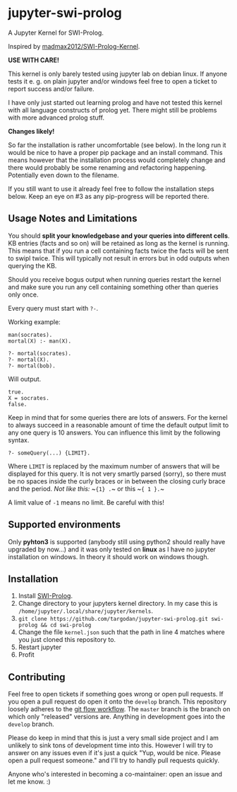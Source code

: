 # jupyter-swi-prolog
A Jupyter Kernel for SWI-Prolog.

Inspired by [madmax2012/SWI-Prolog-Kernel](https://github.com/madmax2012/SWI-Prolog-Kernel).

**USE WITH CARE!**

This kernel is only barely tested using jupyter lab on debian linux. If anyone tests it e. g. on plain jupyter and/or windows feel free to open a ticket to report success and/or failure.

I have only just started out learning prolog and have not tested this kernel with all language constructs of prolog yet. There might still be problems with more advanced prolog stuff.

**Changes likely!**

So far the installation is rather uncomfortable (see below). In the long run it would be nice to have a proper pip package and an install command. This means however that the installation process would completely change and there would probably be some renaming and refactoring happening. Potentially even down to the filename.

If you still want to use it already feel free to follow the installation steps below. Keep an eye on #3 as any pip-progress will be reported there.

## Usage Notes and Limitations

You should **split your knowledgebase and your queries into different cells**. KB entries (facts and so on) will be retained as long as the kernel is running. This means that if you run a cell containing facts twice the facts will be sent to swipl twice. This will typically not result in errors but in odd outputs when querying the KB.

Should you receive bogus output when running queries restart the kernel and make sure you run any cell containing something other than queries only once.

Every query must start with `?-`.

Working example:

```
man(socrates).
mortal(X) :- man(X).

?- mortal(socrates).
?- mortal(X).
?- mortal(bob).
```

Will output.

```
true.
X = socrates.
false.
```

Keep in mind that for some queries there are lots of answers. For the kernel to always succeed in a reasonable amount of time the default output limit to any one query is 10 answers. You can influence this limit by the following syntax.

```
?- someQuery(...) {LIMIT}.
```

Where `LIMIT` is replaced by the maximum number of answers that will be displayed for this query. It is not very smartly parsed (sorry), so there must be no spaces inside the curly braces or in between the closing curly brace and the period. *Not like this:* ~`{1} .`~ or this ~`{ 1 }.`~

A limit value of `-1` means no limit. Be careful with this!

## Supported environments

Only **pyhton3** is supported (anybody still using python2 should really have upgraded by now...) and it was only tested on **linux** as I have no jupyter installation on windows. In theory it should work on windows though.

## Installation

1. Install [SWI-Prolog](http://www.swi-prolog.org).
2. Change directory to your jupyters kernel directory. In my case this is `/home/jupyter/.local/share/jupyter/kernels`.
3. `git clone https://github.com/targodan/jupyter-swi-prolog.git swi-prolog && cd swi-prolog`
4. Change the file `kernel.json` such that the path in line 4 matches where you just cloned this repository to.
5. Restart jupyter
6. Profit

## Contributing

Feel free to open tickets if something goes wrong or open pull requests. If you open a pull request do open it onto the `develop` branch. This repository loosely adheres to the [git flow workflow](https://datasift.github.io/gitflow/IntroducingGitFlow.html). The `master` branch is the branch on which only "released" versions are. Anything in development goes into the `develop` branch.

Please do keep in mind that this is just a very small side project and I am unlikely to sink tons of development time into this. However I will try to answer on any issues even if it's just a quick "Yup, would be nice. Please open a pull request someone." and I'll try to handly pull requests quickly.

Anyone who's interested in becoming a co-maintainer: open an issue and let me know. :)
